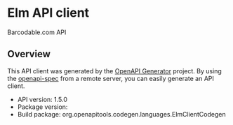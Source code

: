 # Elm API client

Barcodable.com API

## Overview
This API client was generated by the [OpenAPI Generator](https://openapi-generator.tech) project. By using the [openapi-spec](https://github.com/OAI/OpenAPI-Specification) from a remote server, you can easily generate an API client.

- API version: 1.5.0
- Package version: 
- Build package: org.openapitools.codegen.languages.ElmClientCodegen

